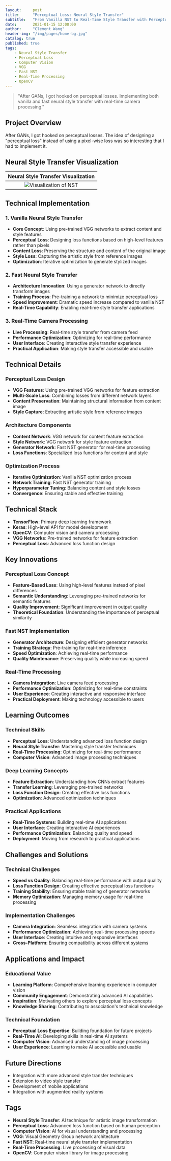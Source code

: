 ```yaml
---
layout:     post
title:      "Perceptual Loss: Neural Style Transfer"
subtitle:   "From Vanilla NST to Real-Time Style Transfer with Perceptual Loss"
date:       2021-01-15 12:00:00
author:     "Clement Wang"
header-img: "/img/pages/home-bg.jpg"
catalog: true
published: true
tags:
    - Neural Style Transfer
    - Perceptual Loss
    - Computer Vision
    - VGG
    - Fast NST
    - Real-Time Processing
    - OpenCV
---
```


> "After GANs, I got hooked on perceptual losses. Implementing both vanilla and fast neural style transfer with real-time camera processing."

## Project Overview

After GANs, I got hooked on perceptual losses. The idea of designing a "perceptual loss" instead of using a pixel-wise loss was so interesting that I had to implement it.

## Neural Style Transfer Visualization

Neural Style Transfer Visualization|
:-----:|
![Visualization of NST](assets/images/nst.png)|

## Technical Implementation

### 1. Vanilla Neural Style Transfer
- **Core Concept**: Using pre-trained VGG networks to extract content and style features
- **Perceptual Loss**: Designing loss functions based on high-level features rather than pixels
- **Content Loss**: Preserving the structure and content of the original image
- **Style Loss**: Capturing the artistic style from reference images
- **Optimization**: Iterative optimization to generate stylized images

### 2. Fast Neural Style Transfer
- **Architecture Innovation**: Using a generator network to directly transform images
- **Training Process**: Pre-training a network to minimize perceptual loss
- **Speed Improvement**: Dramatic speed increase compared to vanilla NST
- **Real-Time Capability**: Enabling real-time style transfer applications

### 3. Real-Time Camera Processing
- **Live Processing**: Real-time style transfer from camera feed
- **Performance Optimization**: Optimizing for real-time performance
- **User Interface**: Creating interactive style transfer experience
- **Practical Application**: Making style transfer accessible and usable

## Technical Details

### Perceptual Loss Design
- **VGG Features**: Using pre-trained VGG networks for feature extraction
- **Multi-Scale Loss**: Combining losses from different network layers
- **Content Preservation**: Maintaining structural information from content image
- **Style Capture**: Extracting artistic style from reference images

### Architecture Components
- **Content Network**: VGG network for content feature extraction
- **Style Network**: VGG network for style feature extraction
- **Generator Network**: Fast NST generator for real-time processing
- **Loss Functions**: Specialized loss functions for content and style

### Optimization Process
- **Iterative Optimization**: Vanilla NST optimization process
- **Network Training**: Fast NST generator training
- **Hyperparameter Tuning**: Balancing content and style losses
- **Convergence**: Ensuring stable and effective training

## Technical Stack

- **TensorFlow**: Primary deep learning framework
- **Keras**: High-level API for model development
- **OpenCV**: Computer vision and camera processing
- **VGG Networks**: Pre-trained networks for feature extraction
- **Perceptual Loss**: Advanced loss function design

## Key Innovations

### Perceptual Loss Concept
- **Feature-Based Loss**: Using high-level features instead of pixel differences
- **Semantic Understanding**: Leveraging pre-trained networks for semantic features
- **Quality Improvement**: Significant improvement in output quality
- **Theoretical Foundation**: Understanding the importance of perceptual similarity

### Fast NST Implementation
- **Generator Architecture**: Designing efficient generator networks
- **Training Strategy**: Pre-training for real-time inference
- **Speed Optimization**: Achieving real-time performance
- **Quality Maintenance**: Preserving quality while increasing speed

### Real-Time Processing
- **Camera Integration**: Live camera feed processing
- **Performance Optimization**: Optimizing for real-time constraints
- **User Experience**: Creating interactive and responsive interface
- **Practical Deployment**: Making technology accessible to users

## Learning Outcomes

### Technical Skills
- **Perceptual Loss**: Understanding advanced loss function design
- **Neural Style Transfer**: Mastering style transfer techniques
- **Real-Time Processing**: Optimizing for real-time performance
- **Computer Vision**: Advanced image processing techniques

### Deep Learning Concepts
- **Feature Extraction**: Understanding how CNNs extract features
- **Transfer Learning**: Leveraging pre-trained networks
- **Loss Function Design**: Creating effective loss functions
- **Optimization**: Advanced optimization techniques

### Practical Applications
- **Real-Time Systems**: Building real-time AI applications
- **User Interface**: Creating interactive AI experiences
- **Performance Optimization**: Balancing quality and speed
- **Deployment**: Moving from research to practical applications

## Challenges and Solutions

### Technical Challenges
- **Speed vs Quality**: Balancing real-time performance with output quality
- **Loss Function Design**: Creating effective perceptual loss functions
- **Training Stability**: Ensuring stable training of generator networks
- **Memory Optimization**: Managing memory usage for real-time processing

### Implementation Challenges
- **Camera Integration**: Seamless integration with camera systems
- **Performance Optimization**: Achieving real-time processing speeds
- **User Interface**: Creating intuitive and responsive interfaces
- **Cross-Platform**: Ensuring compatibility across different systems

## Applications and Impact

### Educational Value
- **Learning Platform**: Comprehensive learning experience in computer vision
- **Community Engagement**: Demonstrating advanced AI capabilities
- **Inspiration**: Motivating others to explore perceptual loss concepts
- **Knowledge Sharing**: Contributing to association's technical knowledge

### Technical Foundation
- **Perceptual Loss Expertise**: Building foundation for future projects
- **Real-Time AI**: Developing skills in real-time AI systems
- **Computer Vision**: Advanced understanding of image processing
- **User Experience**: Learning to make AI accessible and usable

## Future Directions

- Integration with more advanced style transfer techniques
- Extension to video style transfer
- Development of mobile applications
- Integration with augmented reality systems

## Tags

- **Neural Style Transfer**: AI technique for artistic image transformation
- **Perceptual Loss**: Advanced loss function based on human perception
- **Computer Vision**: AI for visual understanding and processing
- **VGG**: Visual Geometry Group network architecture
- **Fast NST**: Real-time neural style transfer implementation
- **Real-Time Processing**: Live processing of visual data
- **OpenCV**: Computer vision library for image processing
